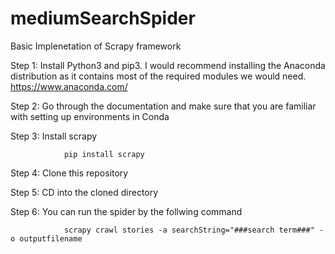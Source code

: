 # mediumSearchSpider
Basic Implenetation of Scrapy framework


Step 1: Install Python3 and pip3. I would recommend installing the Anaconda distribution as it contains most of the required
modules we would need. https://www.anaconda.com/

Step 2: Go through the documentation and make sure that you are familiar with setting up environments in Conda

Step 3: Install scrapy 

                pip install scrapy
                
Step 4: Clone this repository 

Step 5: CD into the cloned directory

Step 6: You can run the spider by the follwing command

                scrapy crawl stories -a searchString="###search term###" -o outputfilename
                
                
